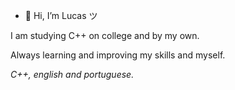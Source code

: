 - 👋 Hi, I’m Lucas ツ

I am studying C++ on college and by my own.

Always learning and improving my skills and myself.

*C++, english and portuguese.*
